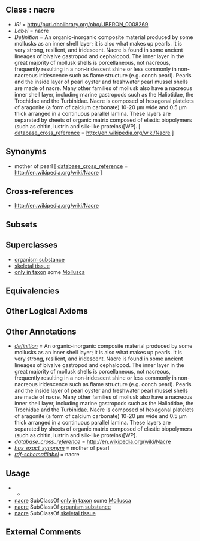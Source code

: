 
## Class : nacre

 * *IRI* = http://purl.obolibrary.org/obo/UBERON_0008269
 * *Label* = nacre
 * *Definition* = An organic-inorganic composite material produced by some mollusks as an inner shell layer; it is also what makes up pearls. It is very strong, resilient, and iridescent. Nacre is found in some ancient lineages of bivalve gastropod and cephalopod. The inner layer in the great majority of mollusk shells is porcellaneous, not nacreous, frequently resulting in a non-iridescent shine or less commonly in non-nacreous iridescence such as flame structure (e.g. conch pearl). Pearls and the inside layer of pearl oyster and freshwater pearl mussel shells are made of nacre. Many other families of mollusk also have a nacreous inner shell layer, including marine gastropods such as the Haliotidae, the Trochidae and the Turbinidae. Nacre is composed of hexagonal platelets of aragonite (a form of calcium carbonate) 10-20 µm wide and 0.5 µm thick arranged in a continuous parallel lamina. These layers are separated by sheets of organic matrix composed of elastic biopolymers (such as chitin, lustrin and silk-like proteins)[WP]. [ [database_cross_reference](../../ef/oboInOwl#hasDbXref.md) = http://en.wikipedia.org/wiki/Nacre ]

## Synonyms

 * mother of pearl [ [database_cross_reference](../../ef/oboInOwl#hasDbXref.md) = http://en.wikipedia.org/wiki/Nacre ]

## Cross-references

 * http://en.wikipedia.org/wiki/Nacre

## Subsets


## Superclasses

 * [organism substance](../../UBERON/63/UBERON_0000463.md)
 * [skeletal tissue](../../UBERON/55/UBERON_0004755.md)
 * [only in taxon](../../RO/60/RO_0002160.md) some [Mollusca](../../NCBITaxon/47/NCBITaxon_6447.md)

## Equivalencies


## Other Logical Axioms


## Other Annotations

 * *[definition](../../IAO/15/IAO_0000115.md)* = An organic-inorganic composite material produced by some mollusks as an inner shell layer; it is also what makes up pearls. It is very strong, resilient, and iridescent. Nacre is found in some ancient lineages of bivalve gastropod and cephalopod. The inner layer in the great majority of mollusk shells is porcellaneous, not nacreous, frequently resulting in a non-iridescent shine or less commonly in non-nacreous iridescence such as flame structure (e.g. conch pearl). Pearls and the inside layer of pearl oyster and freshwater pearl mussel shells are made of nacre. Many other families of mollusk also have a nacreous inner shell layer, including marine gastropods such as the Haliotidae, the Trochidae and the Turbinidae. Nacre is composed of hexagonal platelets of aragonite (a form of calcium carbonate) 10-20 µm wide and 0.5 µm thick arranged in a continuous parallel lamina. These layers are separated by sheets of organic matrix composed of elastic biopolymers (such as chitin, lustrin and silk-like proteins)[WP].
 * *[database_cross_reference](../../ef/oboInOwl#hasDbXref.md)* = http://en.wikipedia.org/wiki/Nacre
 * *[has_exact_synonym](../../ym/oboInOwl#hasExactSynonym.md)* = mother of pearl
 * *[rdf-schema#label](../../el/rdf-schema#label.md)* = nacre

## Usage

 * -
 * [nacre](../../UBERON/69/UBERON_0008269.md) SubClassOf [only in taxon](../../RO/60/RO_0002160.md) some [Mollusca](../../NCBITaxon/47/NCBITaxon_6447.md)
 * [nacre](../../UBERON/69/UBERON_0008269.md) SubClassOf [organism substance](../../UBERON/63/UBERON_0000463.md)
 * [nacre](../../UBERON/69/UBERON_0008269.md) SubClassOf [skeletal tissue](../../UBERON/55/UBERON_0004755.md)

## External Comments

